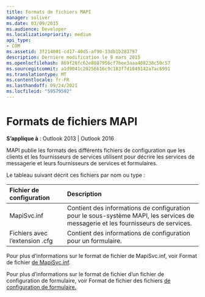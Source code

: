```yaml
---
title: Formats de fichiers MAPI
manager: soliver
ms.date: 03/09/2015
ms.audience: Developer
ms.localizationpriority: medium
api_type:
- COM
ms.assetid: 3f214001-cd17-40d5-af90-33db1b283797
description: Dernière modification le 9 mars 2015
ms.openlocfilehash: 869f20fc62e8087956cf7bee3aaa408238c50c57
ms.sourcegitcommit: a1d9041c20256616c9c183f7d1049142a7ac6991
ms.translationtype: MT
ms.contentlocale: fr-FR
ms.lasthandoff: 09/24/2021
ms.locfileid: "59579592"
---
```

# <a name="mapi-file-formats"></a>Formats de fichiers MAPI

  
  
**S’applique à** : Outlook 2013 | Outlook 2016 
  
MAPI publie les formats des différents fichiers de configuration que les clients et les fournisseurs de services utilisent pour décrire les services de messagerie et leurs fournisseurs de services et formulaires.
  
Le tableau suivant décrit ces fichiers par nom ou type :
  
|**Fichier de configuration**|**Description**|
|:-----|:-----|
|MapiSvc.inf  <br/> |Contient des informations de configuration pour le sous-système MAPI, les services de messagerie et les fournisseurs de services.  <br/> |
|Fichiers avec l’extension .cfg  <br/> |Contient des informations de configuration pour un formulaire.  <br/> |
   
Pour plus d’informations sur le format de fichier de MapiSvc.inf, voir Format de fichier [de MapiSvc.inf](file-format-of-mapisvc-inf.md). 
  
Pour plus d’informations sur le format de fichier d’un fichier de configuration de formulaire, voir Format de fichier des fichiers [de configuration de formulaire.](file-format-of-form-configuration-files.md) 
  

